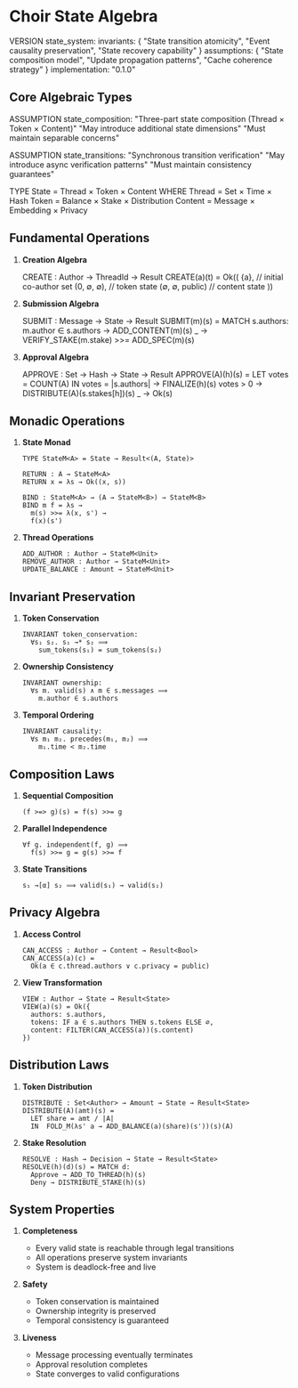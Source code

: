 # Choir State Algebra

VERSION state_system:
  invariants: {
    "State transition atomicity",
    "Event causality preservation",
    "State recovery capability"
  }
  assumptions: {
    "State composition model",
    "Update propagation patterns",
    "Cache coherence strategy"
  }
  implementation: "0.1.0"

## Core Algebraic Types

ASSUMPTION state_composition:
  "Three-part state composition (Thread × Token × Content)"
  "May introduce additional state dimensions"
  "Must maintain separable concerns"

ASSUMPTION state_transitions:
  "Synchronous transition verification"
  "May introduce async verification patterns"
  "Must maintain consistency guarantees"

TYPE State = Thread × Token × Content
  WHERE
    Thread = Set<Author> × Time × Hash
    Token = Balance × Stake × Distribution
    Content = Message × Embedding × Privacy

## Fundamental Operations

1. **Creation Algebra**

   CREATE : Author → ThreadId → Result<State>
   CREATE(a)(t) = Ok((
     {a},           // initial co-author set
     (0, ∅, ∅),    // token state
     (∅, ∅, public) // content state
   ))

2. **Submission Algebra**

   SUBMIT : Message → State → Result<State>
   SUBMIT(m)(s) = MATCH s.authors:
     m.author ∈ s.authors →
       ADD_CONTENT(m)(s)
     _ →
       VERIFY_STAKE(m.stake) >>=
       ADD_SPEC(m)(s)

3. **Approval Algebra**

   APPROVE : Set<Author> → Hash → State → Result<State>
   APPROVE(A)(h)(s) =
     LET votes = COUNT(A)
     IN  votes = |s.authors| →
           FINALIZE(h)(s)
         votes > 0 →
           DISTRIBUTE(A)(s.stakes[h])(s)
         _ →
           Ok(s)

## Monadic Operations

1. **State Monad**
   ```
   TYPE StateM<A> = State → Result<(A, State)>

   RETURN : A → StateM<A>
   RETURN x = λs → Ok((x, s))

   BIND : StateM<A> → (A → StateM<B>) → StateM<B>
   BIND m f = λs →
     m(s) >>= λ(x, s') →
     f(x)(s')
   ```

2. **Thread Operations**
   ```
   ADD_AUTHOR : Author → StateM<Unit>
   REMOVE_AUTHOR : Author → StateM<Unit>
   UPDATE_BALANCE : Amount → StateM<Unit>
   ```

## Invariant Preservation

1. **Token Conservation**
   ```
   INVARIANT token_conservation:
     ∀s₁ s₂. s₁ →* s₂ ⟹
       sum_tokens(s₁) = sum_tokens(s₂)
   ```

2. **Ownership Consistency**
   ```
   INVARIANT ownership:
     ∀s m. valid(s) ∧ m ∈ s.messages ⟹
       m.author ∈ s.authors
   ```

3. **Temporal Ordering**
   ```
   INVARIANT causality:
     ∀s m₁ m₂. precedes(m₁, m₂) ⟹
       m₁.time < m₂.time
   ```

## Composition Laws

1. **Sequential Composition**
   ```
   (f >=> g)(s) = f(s) >>= g
   ```

2. **Parallel Independence**
   ```
   ∀f g. independent(f, g) ⟹
     f(s) >>= g = g(s) >>= f
   ```

3. **State Transitions**
   ```
   s₁ →[α] s₂ ⟹ valid(s₁) → valid(s₂)
   ```

## Privacy Algebra

1. **Access Control**
   ```
   CAN_ACCESS : Author → Content → Result<Bool>
   CAN_ACCESS(a)(c) =
     Ok(a ∈ c.thread.authors ∨ c.privacy = public)
   ```

2. **View Transformation**
   ```
   VIEW : Author → State → Result<State>
   VIEW(a)(s) = Ok({
     authors: s.authors,
     tokens: IF a ∈ s.authors THEN s.tokens ELSE ∅,
     content: FILTER(CAN_ACCESS(a))(s.content)
   })
   ```

## Distribution Laws

1. **Token Distribution**
   ```
   DISTRIBUTE : Set<Author> → Amount → State → Result<State>
   DISTRIBUTE(A)(amt)(s) =
     LET share = amt / |A|
     IN  FOLD_M(λs' a → ADD_BALANCE(a)(share)(s'))(s)(A)
   ```

2. **Stake Resolution**
   ```
   RESOLVE : Hash → Decision → State → Result<State>
   RESOLVE(h)(d)(s) = MATCH d:
     Approve → ADD_TO_THREAD(h)(s)
     Deny → DISTRIBUTE_STAKE(h)(s)
   ```

## System Properties

1. **Completeness**
   - Every valid state is reachable through legal transitions
   - All operations preserve system invariants
   - System is deadlock-free and live

2. **Safety**
   - Token conservation is maintained
   - Ownership integrity is preserved
   - Temporal consistency is guaranteed

3. **Liveness**
   - Message processing eventually terminates
   - Approval resolution completes
   - State converges to valid configurations
